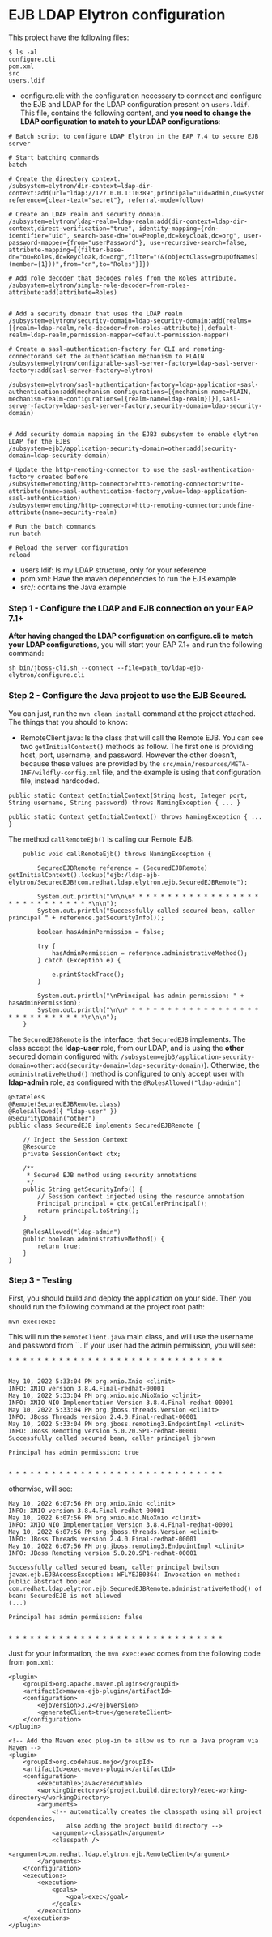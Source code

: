 EJB LDAP Elytron configuration
===

This project have the following files:

~~~
$ ls -al
configure.cli
pom.xml
src
users.ldif
~~~

* configure.cli: with the configuration necessary to connect and configure the EJB and LDAP for the LDAP configuration present on `users.ldif`. This file, contains the following content, and **you need to change the LDAP configuration to match to your LDAP configurations**:

~~~
# Batch script to configure LDAP Elytron in the EAP 7.4 to secure EJB server

# Start batching commands
batch

# Create the directory context.
/subsystem=elytron/dir-context=ldap-dir-context:add(url="ldap://127.0.0.1:10389",principal="uid=admin,ou=system",credential-reference={clear-text="secret"}, referral-mode=follow)

# Create an LDAP realm and security domain.
/subsystem=elytron/ldap-realm=ldap-realm:add(dir-context=ldap-dir-context,direct-verification="true", identity-mapping={rdn-identifier="uid", search-base-dn="ou=People,dc=keycloak,dc=org", user-password-mapper={from="userPassword"}, use-recursive-search=false, attribute-mapping=[{filter-base-dn="ou=Roles,dc=keycloak,dc=org",filter="(&(objectClass=groupOfNames)(member={1}))",from="cn",to="Roles"}]})

# Add role decoder that decodes roles from the Roles attribute.
/subsystem=elytron/simple-role-decoder=from-roles-attribute:add(attribute=Roles)


# Add a security domain that uses the LDAP realm
/subsystem=elytron/security-domain=ldap-security-domain:add(realms=[{realm=ldap-realm,role-decoder=from-roles-attribute}],default-realm=ldap-realm,permission-mapper=default-permission-mapper)

# Create a sasl-authentication-factory for CLI and remoting-connectorand set the authentication mechanism to PLAIN
/subsystem=elytron/configurable-sasl-server-factory=ldap-sasl-server-factory:add(sasl-server-factory=elytron)

/subsystem=elytron/sasl-authentication-factory=ldap-application-sasl-authentication:add(mechanism-configurations=[{mechanism-name=PLAIN, mechanism-realm-configurations=[{realm-name=ldap-realm}]}],sasl-server-factory=ldap-sasl-server-factory,security-domain=ldap-security-domain)


# Add security domain mapping in the EJB3 subsystem to enable elytron LDAP for the EJBs
/subsystem=ejb3/application-security-domain=other:add(security-domain=ldap-security-domain)

# Update the http-remoting-connector to use the sasl-authentication-factory created before
/subsystem=remoting/http-connector=http-remoting-connector:write-attribute(name=sasl-authentication-factory,value=ldap-application-sasl-authentication)
/subsystem=remoting/http-connector=http-remoting-connector:undefine-attribute(name=security-realm)

# Run the batch commands
run-batch

# Reload the server configuration
reload
~~~

* users.ldif: Is my LDAP structure, only for your reference
* pom.xml: Have the maven dependencies to run the EJB example
* src/: contains the Java example

### Step 1 - Configure the LDAP and EJB connection on your EAP 7.1+

**After having changed the LDAP configuration on configure.cli to match your LDAP configurations**, you will start your EAP 7.1+ and run the following command:

~~~
sh bin/jboss-cli.sh --connect --file=path_to/ldap-ejb-elytron/configure.cli
~~~

### Step 2 - Configure the Java project to use the EJB Secured.

You can just, run the `mvn clean install` command at the project attached. The things that you should to know:

* RemoteClient.java: Is the class that will call the Remote EJB. You can see two `getInitialContext()` methods as follow. The first one is providing host, port, username, and password. However the other doesn't, because these values are provided by the `src/main/resources/META-INF/wildfly-config.xml` file, and the example is using that configuration file, instead hardcoded.

~~~
public static Context getInitialContext(String host, Integer port, String username, String password) throws NamingException { ... }
		
public static Context getInitialContext() throws NamingException { ... }
~~~

The method `callRemoteEjb()` is calling our Remote EJB:

~~~
	public void callRemoteEjb() throws NamingException {

		SecuredEJBRemote reference = (SecuredEJBRemote) getInitialContext().lookup("ejb:/ldap-ejb-elytron/SecuredEJB!com.redhat.ldap.elytron.ejb.SecuredEJBRemote");

		System.out.println("\n\n\n* * * * * * * * * * * * * * * * * * * * * * * * * * * * * *\n\n");
		System.out.println("Successfully called secured bean, caller principal " + reference.getSecurityInfo());

		boolean hasAdminPermission = false;

		try {
			hasAdminPermission = reference.administrativeMethod();
		} catch (Exception e) {

			e.printStackTrace();
		}

		System.out.println("\nPrincipal has admin permission: " + hasAdminPermission);
		System.out.println("\n\n* * * * * * * * * * * * * * * * * * * * * * * * * * * * * *\n\n\n");
	}
~~~

The `SecuredEJBRemote` is the interface, that `SecuredEJB` implements. The class accept the **ldap-user** role, from our LDAP, and is using the **other** secured domain configured with: `/subsystem=ejb3/application-security-domain=other:add(security-domain=ldap-security-domain)`). Otherwise, the `administrativeMethod()` method is configured to only accept user with **ldap-admin** role, as configured with the `@RolesAllowed("ldap-admin")`

~~~
@Stateless
@Remote(SecuredEJBRemote.class)
@RolesAllowed({ "ldap-user" })
@SecurityDomain("other")
public class SecuredEJB implements SecuredEJBRemote {

	// Inject the Session Context
	@Resource
	private SessionContext ctx;

	/**
	 * Secured EJB method using security annotations
	 */
	public String getSecurityInfo() {
		// Session context injected using the resource annotation
		Principal principal = ctx.getCallerPrincipal();
		return principal.toString();
	}

	@RolesAllowed("ldap-admin")
	public boolean administrativeMethod() {
		return true;
	}
}
~~~

### Step 3 - Testing

First, you should build and deploy the application on your side. Then you should run the following command at the project root path:

```
mvn exec:exec
```

This will run the `RemoteClient.java` main class, and will use the username and password from ``. If your user had the admin permission, you will see:

~~~
* * * * * * * * * * * * * * * * * * * * * * * * * * * * * *


May 10, 2022 5:33:04 PM org.xnio.Xnio <clinit>
INFO: XNIO version 3.8.4.Final-redhat-00001
May 10, 2022 5:33:04 PM org.xnio.nio.NioXnio <clinit>
INFO: XNIO NIO Implementation Version 3.8.4.Final-redhat-00001
May 10, 2022 5:33:04 PM org.jboss.threads.Version <clinit>
INFO: JBoss Threads version 2.4.0.Final-redhat-00001
May 10, 2022 5:33:04 PM org.jboss.remoting3.EndpointImpl <clinit>
INFO: JBoss Remoting version 5.0.20.SP1-redhat-00001
Successfully called secured bean, caller principal jbrown

Principal has admin permission: true


* * * * * * * * * * * * * * * * * * * * * * * * * * * * * *
~~~

otherwise, will see:

~~~
May 10, 2022 6:07:56 PM org.xnio.Xnio <clinit>
INFO: XNIO version 3.8.4.Final-redhat-00001
May 10, 2022 6:07:56 PM org.xnio.nio.NioXnio <clinit>
INFO: XNIO NIO Implementation Version 3.8.4.Final-redhat-00001
May 10, 2022 6:07:56 PM org.jboss.threads.Version <clinit>
INFO: JBoss Threads version 2.4.0.Final-redhat-00001
May 10, 2022 6:07:56 PM org.jboss.remoting3.EndpointImpl <clinit>
INFO: JBoss Remoting version 5.0.20.SP1-redhat-00001

Successfully called secured bean, caller principal bwilson
javax.ejb.EJBAccessException: WFLYEJB0364: Invocation on method: public abstract boolean com.redhat.ldap.elytron.ejb.SecuredEJBRemote.administrativeMethod() of bean: SecuredEJB is not allowed
(...)

Principal has admin permission: false


* * * * * * * * * * * * * * * * * * * * * * * * * * * * * *
~~~

Just for your information, the `mvn exec:exec` comes from the following code from `pom.xml`:

~~~
<plugin>
	<groupId>org.apache.maven.plugins</groupId>
	<artifactId>maven-ejb-plugin</artifactId>
	<configuration>
		<ejbVersion>3.2</ejbVersion>
		<generateClient>true</generateClient>
	</configuration>
</plugin>

<!-- Add the Maven exec plug-in to allow us to run a Java program via  Maven -->
<plugin>
	<groupId>org.codehaus.mojo</groupId>
	<artifactId>exec-maven-plugin</artifactId>
	<configuration>
		<executable>java</executable>
		<workingDirectory>${project.build.directory}/exec-working-directory</workingDirectory>
		<arguments>
			<!-- automatically creates the classpath using all project dependencies, 
				also adding the project build directory -->
			<argument>-classpath</argument>
			<classpath />
			<argument>com.redhat.ldap.elytron.ejb.RemoteClient</argument>
		</arguments>
	</configuration>
	<executions>
		<execution>
			<goals>
				<goal>exec</goal>
			</goals>
		</execution>
	</executions>
</plugin>
~~~